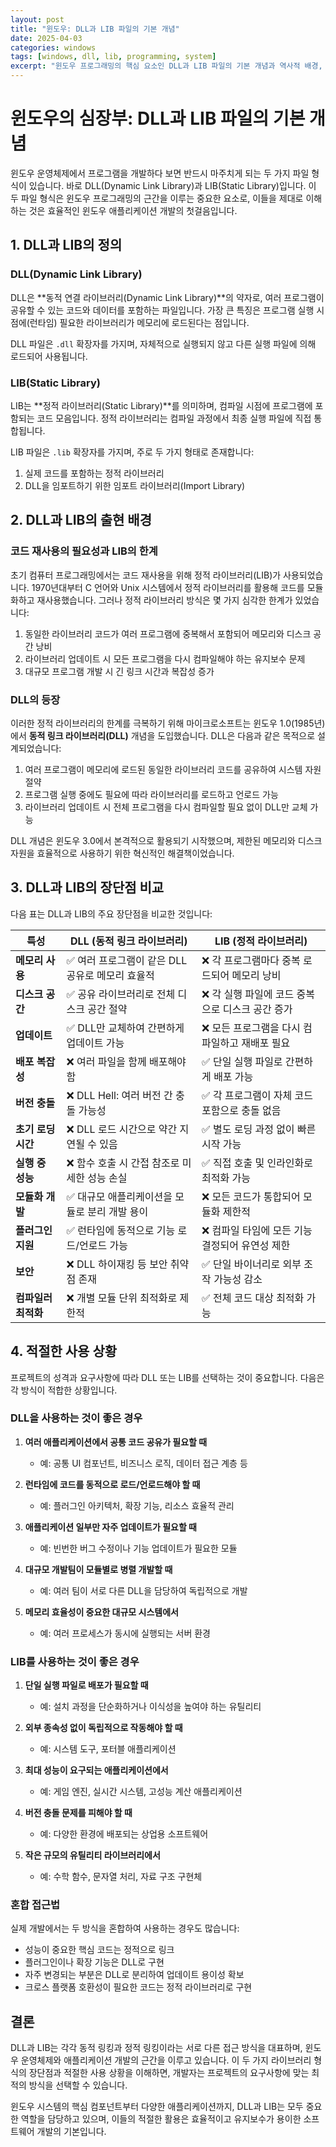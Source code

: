 ```yaml
---
layout: post
title: "윈도우: DLL과 LIB 파일의 기본 개념"
date: 2025-04-03
categories: windows
tags: [windows, dll, lib, programming, system]
excerpt: "윈도우 프로그래밍의 핵심 요소인 DLL과 LIB 파일의 기본 개념과 역사적 배경, 장단점 비교, 그리고 적절한 사용 상황에 대해 알아봅니다."
---
```


# 윈도우의 심장부: DLL과 LIB 파일의 기본 개념

윈도우 운영체제에서 프로그램을 개발하다 보면 반드시 마주치게 되는 두 가지 파일 형식이 있습니다. 바로 DLL(Dynamic Link Library)과 LIB(Static Library)입니다. 이 두 파일 형식은 윈도우 프로그래밍의 근간을 이루는 중요한 요소로, 이들을 제대로 이해하는 것은 효율적인 윈도우 애플리케이션 개발의 첫걸음입니다.

## 1. DLL과 LIB의 정의

### DLL(Dynamic Link Library)

DLL은 **동적 연결 라이브러리(Dynamic Link Library)**의 약자로, 여러 프로그램이 공유할 수 있는 코드와 데이터를 포함하는 파일입니다. 가장 큰 특징은 프로그램 실행 시점에(런타임) 필요한 라이브러리가 메모리에 로드된다는 점입니다.

DLL 파일은 `.dll` 확장자를 가지며, 자체적으로 실행되지 않고 다른 실행 파일에 의해 로드되어 사용됩니다.

### LIB(Static Library)

LIB는 **정적 라이브러리(Static Library)**를 의미하며, 컴파일 시점에 프로그램에 포함되는 코드 모음입니다. 정적 라이브러리는 컴파일 과정에서 최종 실행 파일에 직접 통합됩니다.

LIB 파일은 `.lib` 확장자를 가지며, 주로 두 가지 형태로 존재합니다:
1. 실제 코드를 포함하는 정적 라이브러리
2. DLL을 임포트하기 위한 임포트 라이브러리(Import Library)

## 2. DLL과 LIB의 출현 배경

### 코드 재사용의 필요성과 LIB의 한계

초기 컴퓨터 프로그래밍에서는 코드 재사용을 위해 정적 라이브러리(LIB)가 사용되었습니다. 1970년대부터 C 언어와 Unix 시스템에서 정적 라이브러리를 활용해 코드를 모듈화하고 재사용했습니다. 그러나 정적 라이브러리 방식은 몇 가지 심각한 한계가 있었습니다:

1. 동일한 라이브러리 코드가 여러 프로그램에 중복해서 포함되어 메모리와 디스크 공간 낭비
2. 라이브러리 업데이트 시 모든 프로그램을 다시 컴파일해야 하는 유지보수 문제
3. 대규모 프로그램 개발 시 긴 링크 시간과 복잡성 증가

### DLL의 등장

이러한 정적 라이브러리의 한계를 극복하기 위해 마이크로소프트는 윈도우 1.0(1985년)에서 **동적 링크 라이브러리(DLL)** 개념을 도입했습니다. DLL은 다음과 같은 목적으로 설계되었습니다:

1. 여러 프로그램이 메모리에 로드된 동일한 라이브러리 코드를 공유하여 시스템 자원 절약
2. 프로그램 실행 중에도 필요에 따라 라이브러리를 로드하고 언로드 가능
3. 라이브러리 업데이트 시 전체 프로그램을 다시 컴파일할 필요 없이 DLL만 교체 가능

DLL 개념은 윈도우 3.0에서 본격적으로 활용되기 시작했으며, 제한된 메모리와 디스크 자원을 효율적으로 사용하기 위한 혁신적인 해결책이었습니다.

## 3. DLL과 LIB의 장단점 비교

다음 표는 DLL과 LIB의 주요 장단점을 비교한 것입니다:

| 특성 | DLL (동적 링크 라이브러리) | LIB (정적 라이브러리) |
|------|--------------------------|-------------------|
| **메모리 사용** | ✅ 여러 프로그램이 같은 DLL 공유로 메모리 효율적 | ❌ 각 프로그램마다 중복 로드되어 메모리 낭비 |
| **디스크 공간** | ✅ 공유 라이브러리로 전체 디스크 공간 절약 | ❌ 각 실행 파일에 코드 중복으로 디스크 공간 증가 |
| **업데이트** | ✅ DLL만 교체하여 간편하게 업데이트 가능 | ❌ 모든 프로그램을 다시 컴파일하고 재배포 필요 |
| **배포 복잡성** | ❌ 여러 파일을 함께 배포해야 함 | ✅ 단일 실행 파일로 간편하게 배포 가능 |
| **버전 충돌** | ❌ DLL Hell: 여러 버전 간 충돌 가능성 | ✅ 각 프로그램이 자체 코드 포함으로 충돌 없음 |
| **초기 로딩 시간** | ❌ DLL 로드 시간으로 약간 지연될 수 있음 | ✅ 별도 로딩 과정 없이 빠른 시작 가능 |
| **실행 중 성능** | ❌ 함수 호출 시 간접 참조로 미세한 성능 손실 | ✅ 직접 호출 및 인라인화로 최적화 가능 |
| **모듈화 개발** | ✅ 대규모 애플리케이션을 모듈로 분리 개발 용이 | ❌ 모든 코드가 통합되어 모듈화 제한적 |
| **플러그인 지원** | ✅ 런타임에 동적으로 기능 로드/언로드 가능 | ❌ 컴파일 타임에 모든 기능 결정되어 유연성 제한 |
| **보안** | ❌ DLL 하이재킹 등 보안 취약점 존재 | ✅ 단일 바이너리로 외부 조작 가능성 감소 |
| **컴파일러 최적화** | ❌ 개별 모듈 단위 최적화로 제한적 | ✅ 전체 코드 대상 최적화 가능 |

## 4. 적절한 사용 상황

프로젝트의 성격과 요구사항에 따라 DLL 또는 LIB를 선택하는 것이 중요합니다. 다음은 각 방식이 적합한 상황입니다.

### DLL을 사용하는 것이 좋은 경우

1. **여러 애플리케이션에서 공통 코드 공유가 필요할 때**
   - 예: 공통 UI 컴포넌트, 비즈니스 로직, 데이터 접근 계층 등

2. **런타임에 코드를 동적으로 로드/언로드해야 할 때**
   - 예: 플러그인 아키텍처, 확장 기능, 리소스 효율적 관리

3. **애플리케이션 일부만 자주 업데이트가 필요할 때**
   - 예: 빈번한 버그 수정이나 기능 업데이트가 필요한 모듈

4. **대규모 개발팀이 모듈별로 병렬 개발할 때**
   - 예: 여러 팀이 서로 다른 DLL을 담당하여 독립적으로 개발

5. **메모리 효율성이 중요한 대규모 시스템에서**
   - 예: 여러 프로세스가 동시에 실행되는 서버 환경

### LIB를 사용하는 것이 좋은 경우

1. **단일 실행 파일로 배포가 필요할 때**
   - 예: 설치 과정을 단순화하거나 이식성을 높여야 하는 유틸리티

2. **외부 종속성 없이 독립적으로 작동해야 할 때**
   - 예: 시스템 도구, 포터블 애플리케이션

3. **최대 성능이 요구되는 애플리케이션에서**
   - 예: 게임 엔진, 실시간 시스템, 고성능 계산 애플리케이션

4. **버전 충돌 문제를 피해야 할 때**
   - 예: 다양한 환경에 배포되는 상업용 소프트웨어

5. **작은 규모의 유틸리티 라이브러리에서**
   - 예: 수학 함수, 문자열 처리, 자료 구조 구현체

### 혼합 접근법

실제 개발에서는 두 방식을 혼합하여 사용하는 경우도 많습니다:

- 성능이 중요한 핵심 코드는 정적으로 링크
- 플러그인이나 확장 기능은 DLL로 구현
- 자주 변경되는 부분은 DLL로 분리하여 업데이트 용이성 확보
- 크로스 플랫폼 호환성이 필요한 코드는 정적 라이브러리로 구현

## 결론

DLL과 LIB는 각각 동적 링킹과 정적 링킹이라는 서로 다른 접근 방식을 대표하며, 윈도우 운영체제와 애플리케이션 개발의 근간을 이루고 있습니다. 이 두 가지 라이브러리 형식의 장단점과 적절한 사용 상황을 이해하면, 개발자는 프로젝트의 요구사항에 맞는 최적의 방식을 선택할 수 있습니다.

윈도우 시스템의 핵심 컴포넌트부터 다양한 애플리케이션까지, DLL과 LIB는 모두 중요한 역할을 담당하고 있으며, 이들의 적절한 활용은 효율적이고 유지보수가 용이한 소프트웨어 개발의 기본입니다.
